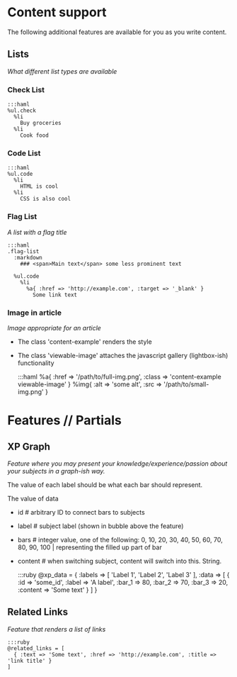 # Content support

The following additional features are available for you as you write content.

## Lists

_What different list types are available_

### Check List

    :::haml
    %ul.check
      %li
        Buy groceries
      %li
        Cook food

### Code List

    :::haml
    %ul.code
      %li
        HTML is cool
      %li
        CSS is also cool

### Flag List

_A list with a flag title_

    :::haml
    .flag-list
      :markdown
        ### <span>Main text</span> some less prominent text

      %ul.code
        %li
          %a{ :href => 'http://example.com', :target => '_blank' }
            Some link text

### Image in article

_Image appropriate for an article_

- The class 'content-example' renders the style
- The class 'viewable-image' attaches the javascript gallery (lightbox-ish) functionality

    :::haml
    %a{ :href => '/path/to/full-img.png', :class => 'content-example viewable-image' }
      %img{ :alt => 'some alt', :src => '/path/to/small-img.png' }

# Features // Partials

## XP Graph

_Feature where you may present your knowledge/experience/passion about your subjects in a graph-ish way._

The value of each label should be what each bar should represent.

The value of data

- id # arbitrary ID to connect bars to subjects
- label # subject label (shown in bubble above the feature)
- bars # integer value, one of the following: 0, 10, 20, 30, 40, 50, 60, 70, 80, 90, 100 | representing the filled up part of bar
- content # when switching subject, content will switch into this. String.

    :::ruby
    @xp_data = {
      :labels => [
        'Label 1',
        'Label 2',
        'Label 3'
      ],
      :data => [
        { :id => 'some_id',  :label => 'A label', :bar_1 => 80, :bar_2 => 70, :bar_3 => 20, :content => 'Some text' }
      ]
    }

## Related Links

_Feature that renders a list of links_

    :::ruby
    @related_links = [
      { :text => 'Some text', :href => 'http://example.com', :title => 'link title' }
    ]
